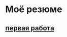 # Моё резюме
## [первая работа]([https://ivanlukianov.github.io/resume](https://ivanlukianov.github.io/resume/)")
